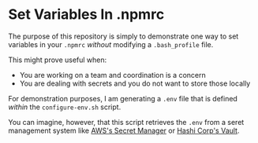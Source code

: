 # Set Variables In .npmrc

The purpose of this repository is simply to demonstrate one way to set variables in your `.npmrc` _without_ modifying a `.bash_profile` file.

This might prove useful when:
* You are working on a team and coordination is a concern
* You are dealing with secrets and you do not want to store those locally

For demonstration purposes, I am generating a `.env` file that is defined _within_ the `configure-env.sh` script.

You can imagine, however, that this script retrieves the `.env` from a seret management system like [AWS's Secret Manager](https://aws.amazon.com/secrets-manager/) or [Hashi Corp's Vault](https://www.vaultproject.io/).

